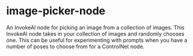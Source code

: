 # image-picker-node
An InvokeAI node for picking an image from a collection of images.
This InvokeAI node takes in your collection of images and randomly chooses one. This can be useful for experimenting with prompts when you have a number of poses to choose from for a ControlNet node.

